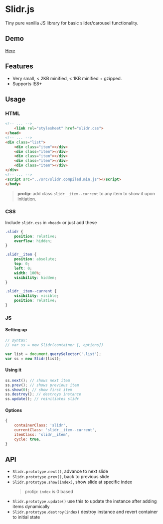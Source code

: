 # Slidr.js

Tiny pure vanilla JS library for basic slider/carousel functionality.

## Demo
[Here](https://rawgit.com/abdusco/slidr.js/master/demo/index.html)

## Features

+ Very small, < 2KB minified, < 1KB minified + gzipped.
+ Supports IE8+

## Usage

### HTML
```html
<!-- ... -->    
    <link rel="stylesheet" href="slidr.css">
</head>
<!-- ... -->
<div class="list">
    <div class="item"></div>
    <div class="item"></div>
    <div class="item"></div>
    <div class="item"></div>
    <div class="item"></div>
</div>
<!-- ... -->
<script src="../src/slidr.compiled.min.js"></script>
</body>
```
> **protip**: add class `slidr__item--current` to any item to show it upon initiation.

### CSS

Include `slidr.css` in `<head>` or just add these

```css
.slidr {
    position: relative;
    overflow: hidden;
}

.slidr__item {
    position: absolute;
    top: 0;
    left: 0;
    width: 100%;
    visibility: hidden;
}

.slidr__item--current {
    visibility: visible;
    position: relative;
}
```

### JS
#### Setting up
```js
// syntax: 
// var ss = new Slidr(container [, options])

var list = document.querySelector('.list');
var ss = new Slidr(list);
```

#### Using it
```js
ss.next(); // shows next item
ss.prev(); // shows previous item
ss.show(0); // show first item
ss.destroy(); // destroys instance
ss.update(); // reinitiates slidr
```

#### Options
```js
{
    containerClass: 'slidr',
    currentClass: 'slidr__item--current',
    itemClass: 'slidr__item',
    cycle: true,
}
```
## API

+ `Slidr.prototype.next()`, advance to next slide
+ `Slidr.prototype.prev()`, back to previous slide
+ `Slidr.prototype.show(index)`, show slide at specific index 
  > protip: `index` is 0 based
+ `Slidr.prototype.update()` use this to update the instance after adding items dynamically
+ `Slidr.prototype.destroy(index)` destroy instance and revert container to initial state
